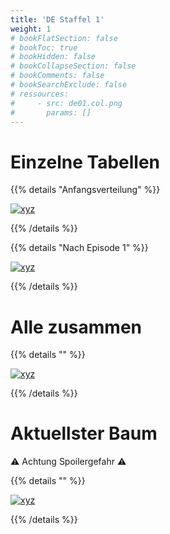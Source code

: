 ```yaml
---
title: 'DE Staffel 1'
weight: 1
# bookFlatSection: false
# bookToc: true
# bookHidden: false
# bookCollapseSection: false
# bookComments: false
# bookSearchExclude: false
# ressources:
#     - src: de01.col.png
#       params: []
---
```


# Einzelne Tabellen

{{% details "Anfangsverteilung" %}}

[![xyz](de01.col.png)](de01.col.png)

{{% /details %}}

{{% details "Nach Episode 1" %}}

[![xyz](de01.col.png)](de01.col.png)

{{% /details %}}

# Alle zusammen

{{% details "" %}}

[![xyz](de01.col.png)](de01.col.png)

{{% /details %}}

# Aktuellster Baum
:warning: Achtung Spoilergefahr :warning:

{{% details "" %}}

[![xyz](de01.col.png)](de01.png)

{{% /details %}}
